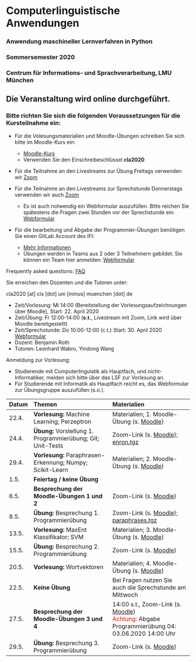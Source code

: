 # Computerlinguistische Anwendungen
### Anwendung maschineller Lernverfahren in Python
### Sommersemester 2020
### Centrum für Informations- und Sprachverarbeitung, LMU München

## Die Veranstaltung wird online durchgeführt.
### Bitte richten Sie sich die folgenden Voraussetzungen für die Kursteilnahme ein:
- Für die Volesungsmaterialien und Moodle-Übungen schreiben Sie sich bitte im Moodle-Kurs ein:
  - [Moodle-Kurs](https://moodle.lmu.de/course/view.php?id=7756)
  - Verwenden Sie den Einschreibeschlüssel **cla2020**
- Für die Teilnahme an den Livestreams zur Übung Freitags verwenden wir [Zoom](https://lmu-munich.zoom.us/)
- Für die Teilnahme an den Livestreams zur Sprechstunde Donnerstags verwenden wir auch [Zoom](https://lmu-munich.zoom.us/)
  - Es ist auch notwendig ein Webformular auszufüllen. Bitte reichen Sie spätestens die Fragen zwei Stunden vor der Sprechstunde ein: [Webformular](https://docs.google.com/forms/d/e/1FAIpQLScPGLfEU67chJU8Koazov6GT2ZF95lPKKa72ggII0_ripC0mQ/viewform?usp=sf_link)
  

- Für die bearbeitung und Abgabe der Programmier-Übungen benötigen Sie einen GitLab Account des IFI: 
  - [Mehr Informationen](https://www.rz.ifi.lmu.de/infos/gitlab_de.html)
  - Übungen werden in Teams aus 2 oder 3 Teilnehmern gebildet. Sie können ein Team hier anmelden: [Webformular](https://docs.google.com/forms/d/e/1FAIpQLSeruhcBY-yY3ixE2NKpUlrVG17RLpkv8UvQVhXdgTgo3ET4ww/viewform?usp=sf_link)

Frequently asked questions: [FAQ](faq.md)

Sie erreichen den Dozenten und die Tutoren unter:

cla2020 [at] cis [dot] uni [minus] muenchen [dot] de

 - Zeit/Vorlesung: Mi 14:00 (Bereitstellung der Vorlesungsaufzeichnungen über Moodle), Start: 22. April 2020
 - Zeit/Übung: Fr 12:00-14:00 (**s.t.**, Livestream mit Zoom, Link wird über Moodle bereitgestellt)
 - Zeit/Sprechstunde: Do 10:00-12:00 (c.t.) Start: 30. April 2020 [Webformular](https://forms.gle/ppm49QruFsmFGJBx5)
 - Dozent: Benjamin Roth
 - Tutoren: Leonhard Wabro, Yindong Wang 

 Anmeldung zur Vorlesung:
 - Studierende mit Computerlinguistik als Hauptfach, und nicht-Informatiker, melden sich bitte über das LSF zur Vorlesung an.
 - Für Studierende mit Informatik als Hauptfach reicht es, das Webformular zur Übungsgruppe auszufüllen (s.o.).
 
| Datum | Themen | Materialien |
|-----------------------------|:--------------------------------|:-------------------------------------------------------------------|
22.4. | **Vorlesung:** Machine Learning; Perzeptron | Materialien; 1. Moodle-Übung (s. [Moodle](https://moodle.lmu.de/course/view.php?id=7756)) |
24.4. | **Übung:** Vorstellung 1. Programmierübung; Git; Unit-Tests | Zoom-Link (s. [Moodle](https://moodle.lmu.de/course/view.php?id=7756)); [enron.tgz](http://www.cis.uni-muenchen.de/~beroth/cla/enron.tgz) |
29.4. | **Vorlesung:** Paraphrasen-Erkennung; Numpy; Scikit-Learn | Materialien; 2. Moodle-Übung (s. [Moodle](https://moodle.lmu.de/course/view.php?id=7756)) |
1.5. | **Feiertag / keine Übung** |  |
6.5. | **Besprechung der Moodle-Übungen 1 und 2** | Zoom-Link (s. [Moodle](https://moodle.lmu.de/course/view.php?id=7756)) |
8.5. | **Übung:** Besprechung 1. Programmierübung | Zoom-Link (s. [Moodle](https://moodle.lmu.de/course/view.php?id=7756)); [paraphrases.tgz](http://www.cis.uni-muenchen.de/~beroth/cla/paraphrases.tgz)  |
13.5. | **Vorlesung:** MaxEnt Klassifikator; SVM | Materialien; 3. Moodle-Übung (s. [Moodle](https://moodle.lmu.de/course/view.php?id=7756)) |
15.5. | **Übung:** Besprechung 2. Programmierübung | Zoom-Link (s. [Moodle](https://moodle.lmu.de/course/view.php?id=7756))  |
20.5. | **Vorlesung:** Wortvektoren | Materialien; 4. Moodle-Übung (s. [Moodle](https://moodle.lmu.de/course/view.php?id=7756)) |
22.5. | **Keine Übung** | Bei Fragen nutzen Sie auch die Sprechstunde am Mittwoch |
27.5. | **Besprechung der Moodle-Übungen 3 und 4** | 14:00 s.t., Zoom-Link (s. [Moodle](https://moodle.lmu.de/course/view.php?id=7756)) <br/><span style="color:red;">Achtung:</span> Abgabe Programmierübung 04: 03.06.2020 14:00 Uhr |
29.5. | **Übung:** Besprechung 3. Programmierübung | Zoom-Link (s. [Moodle](https://moodle.lmu.de/course/view.php?id=7756))  |



